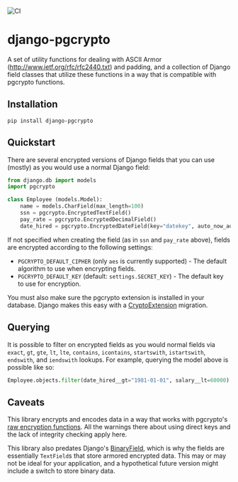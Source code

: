![CI](https://github.com/dcwatson/django-pgcrypto/workflows/CI/badge.svg)

# django-pgcrypto

A set of utility functions for dealing with ASCII Armor (http://www.ietf.org/rfc/rfc2440.txt) and padding, and a collection of Django field classes that utilize these functions in a way that is compatible with pgcrypto functions.

## Installation

`pip install django-pgcrypto`

## Quickstart

There are several encrypted versions of Django fields that you can use (mostly) as you would use a normal Django field:

```python
from django.db import models
import pgcrypto

class Employee (models.Model):
    name = models.CharField(max_length=100)
    ssn = pgcrypto.EncryptedTextField()
    pay_rate = pgcrypto.EncryptedDecimalField()
    date_hired = pgcrypto.EncryptedDateField(key="datekey", auto_now_add=True)
```

If not specified when creating the field (as in `ssn` and `pay_rate` above), fields are encrypted according to the following settings:

* `PGCRYPTO_DEFAULT_CIPHER` (only `aes` is currently supported) - The default algorithm to use when encrypting fields.
* `PGCRYPTO_DEFAULT_KEY` (default: `settings.SECRET_KEY`) - The default key to use for encryption.

You must also make sure the pgcrypto extension is installed in your database. Django makes this easy with a [CryptoExtension](https://docs.djangoproject.com/en/dev/ref/contrib/postgres/operations/#cryptoextension) migration.

## Querying

It is possible to filter on encrypted fields as you would normal fields via `exact`, `gt`, `gte`, `lt`, `lte`, `contains`, `icontains`, `startswith`, `istartswith`, `endswith`, and `iendswith` lookups. For example, querying the model above is possible like so:

```python
Employee.objects.filter(date_hired__gt="1981-01-01", salary__lt=60000)
```

## Caveats

This library encrypts and encodes data in a way that works with pgcrypto's [raw encryption functions](https://www.postgresql.org/docs/current/pgcrypto.html#id-1.11.7.34.8). All the warnings there about using direct keys and the lack of integrity checking apply here.

This library also predates Django's [BinaryField](https://docs.djangoproject.com/en/dev/ref/models/fields/#binaryfield), which is why the fields are essentially `TextField`s that store armored encrypted data. This may or may not be ideal for your application, and a hypothetical future version might include a switch to store binary data.
